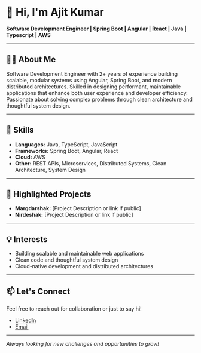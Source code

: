 # 👋 Hi, I'm Ajit Kumar

**Software Development Engineer | Spring Boot | Angular | React | Java | Typescript | AWS**

---

## 👨‍💻 About Me

Software Development Engineer with 2+ years of experience building scalable, modular systems using Angular, Spring Boot, and modern distributed architectures. Skilled in designing performant, maintainable applications that enhance both user experience and developer efficiency. Passionate about solving complex problems through clean architecture and thoughtful system design.

---

## 🚀 Skills

- **Languages:** Java, TypeScript, JavaScript
- **Frameworks:** Spring Boot, Angular, React
- **Cloud:** AWS
- **Other:** REST APIs, Microservices, Distributed Systems, Clean Architecture, System Design

---

## 🌟 Highlighted Projects

- **Margdarshak:** [Project Description or link if public]
- **Nirdeshak:** [Project Description or link if public]

---

## 💡 Interests

- Building scalable and maintainable web applications
- Clean code and thoughtful system design
- Cloud-native development and distributed architectures

---

## 📫 Let's Connect

Feel free to reach out for collaboration or just to say hi!

- [LinkedIn](#) <!-- (Replace # with your LinkedIn profile link) -->
- [Email](#) <!-- (Replace # with your email) -->

---

*Always looking for new challenges and opportunities to grow!*